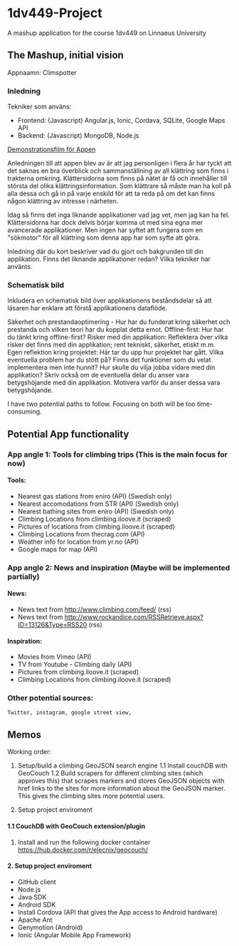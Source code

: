 # 1dv449-Project
A mashup application for the course 1dv449 on Linnaeus University

## The Mashup, initial vision

Appnaamn: Climspotter

### Inledning

Tekniker som använs:

- Frontend: (Javascript) Angular.js, Ionic, Cordava, SQLite, Google Maps API
- Backend: (Javascript) MongoDB, Node.js

[Demonstrationsfilm för Appen](https://www.youtube.com/watch?v=Nu6H7tAVJ)

Anledningen till att appen blev av är att jag personligen i flera år har tyckt att det saknas en bra överblick och sammanställning av all klättring som finns i trakterna omkring. Klättersidorna som finns på nätet är få och innehåller till största del olika klättringsinformation. Som klättrare så måste man ha koll på alla dessa och gå in på varje enskild för att ta reda på om det kan finns någon klättring av intresse i närheten.

Idag så finns det inga liknande applikationer vad jag vet, men jag kan ha fel. Klättersidorna har dock delvis börjar komma ut med sina egna mer avancerade applikationer. Men ingen har syftet att fungera som en "sökmotor"  för all klättring som denna app har som syfte att göra.


Inledning där du kort beskriver vad du gjort och bakgrunden till din applikation. Finns det liknande applikationer redan? Vilka tekniker har använts.

### Schematisk bild




Inkludera en schematisk bild över applikationens beståndsdelar så att läsaren har enklare att förstå applikationens dataflöde.



Säkerhet och prestandaoptimering - Hur har du funderat kring säkerhet och prestanda och vilken teori har du kopplat detta emot.
Offline-first: Hur har du tänkt kring offline-first?
Risker med din applikation: Reflektera över vilka risker det finns med din applikation; rent tekniskt, säkerhet, etiskt m.m.
Egen reflektion kring projektet: Här tar du upp hur projektet har gått. Vilka eventuella problem har du stött på? Finns det funktioner som du velat implementera men inte hunnit? Hur skulle du vilja jobba vidare med din applikation?
Skriv också om de eventuella delar du anser vara betygshöjande med din applikation. Motivera varför du anser dessa vara betygshöjande.





I have two potential paths to follow. Focusing on both will be too time-consuming.

## Potential App functionality 

### App angle 1: Tools for climbing trips (This is the main focus for now)




#### Tools:
- Nearest gas stations from eniro (API) (Swedish only)
- Nearest accomodations from STR (API) (Swedish only)
- Nearest bathing sites from eniro (API) (Swedish only)
- Climbing Locations from climbing.iloove.it (scraped)
- Pictures of locations from climbing.iloove.it (scraped)
- Climbing Locations from thecrag.com (API)
- Weather info for location from yr.no (API)
- Google maps for map (API)

### App angle 2: News and inspiration (Maybe will be implemented partially)

#### News:
- News text from http://www.climbing.com/feed/ (rss)
- News text from http://www.rockandice.com/RSSRetrieve.aspx?ID=13126&Type=RSS20 (rss)

#### Inspiration: 
- Movies from Vimeo (API)
- TV from Youtube - Climbing daily (API)
- Pictures from climbing.iloove.it (scraped)
- Climbing Locations from climbing.iloove.it (scraped)


### Other potential sources:

	Twitter, instagram, google street view, 
	
## Memos

Working order:   
    
1. Setup/build a climbing GeoJSON search engine
  1.1 Install couchDB with GeoCouch
  1.2 Build scrapers for different climbing sites (which approves this) that scrapes markers and stores GeoJSON objects with href links to the sites for more information about the GeoJSON marker. This gives the climbing sites more potential users.

2. Setup project enviroment

#### 1.1 CouchDB with GeoCouch extension/plugin

1. Install and run the following docker container https://hub.docker.com/r/elecnix/geocouch/

#### 2. Setup project enviroment
- GitHub client
- Node.js
- Java SDK
- Android SDK
- Install Cordova (API that gives the App access to Android hardware)
- Apache Ant
- Genymotion (Android)
- Ionic (Angular Mobile App Framework)
